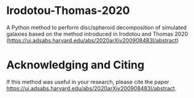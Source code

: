 # Irodotou-Thomas-2020

A Python method to perform disc/spheroid decomposition of simulated galaxies based on the method introduced in Irodotou and Thomas 2020 (https://ui.adsabs.harvard.edu/abs/2020arXiv200908483I/abstract)

# Acknowledging and Citing
If this method was useful in your research, please cite the paper https://ui.adsabs.harvard.edu/abs/2020arXiv200908483I/abstract.
